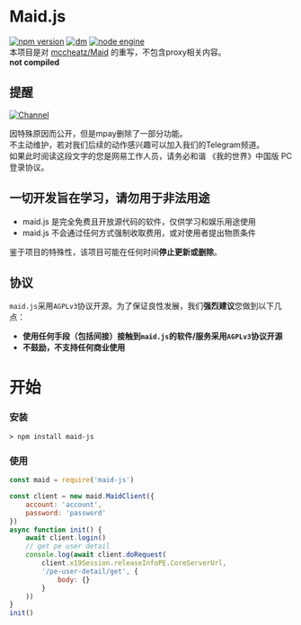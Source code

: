 # Maid.js

[![npm version](https://img.shields.io/npm/v/maid-js/latest.svg)](https://www.npmjs.com/package/maid-js)
[![dm](https://shields.io/npm/dm/maid-js)](https://www.npmjs.com/package/maid-js)
[![node engine](https://img.shields.io/node/v/maid-js/latest.svg)](https://nodejs.org)  
本项目是对 [mccheatz/Maid](https://github.com/mccheatz/Maid) 的重写，不包含proxy相关内容。  
**not compiled**

## 提醒

[![Channel](https://img.shields.io/badge/Follow-Telegram-blue.svg?logo=telegram)](https://t.me/ProjectHako)  

因特殊原因而公开，但是mpay删除了一部分功能。  
不主动维护，若对我们后续的动作感兴趣可以加入我们的Telegram频道。   
如果此时阅读这段文字的您是网易工作人员，请务必和谐 《我的世界》中国版 PC登录协议。

## 一切开发旨在学习，请勿用于非法用途
* maid.js 是完全免费且开放源代码的软件，仅供学习和娱乐用途使用
* maid.js 不会通过任何方式强制收取费用，或对使用者提出物质条件  

鉴于项目的特殊性，该项目可能在任何时间**停止更新或删除**。
## 协议
`maid.js`采用`AGPLv3`协议开源。为了保证良性发展，我们**强烈建议**您做到以下几点：
* **使用任何手段（包括间接）接触到`maid.js`的软件/服务采用`AGPLv3`协议开源**
* **不鼓励，不支持任何商业使用**

# 开始
### 安装
```shell
> npm install maid-js
```
### 使用
```javascript
const maid = require('maid-js')

const client = new maid.MaidClient({
    account: 'account',
    password: 'password'
})
async function init() {
    await client.login()
    // get pe user detail
    console.log(await client.doRequest(
        client.x19Session.releaseInfoPE.CoreServerUrl,
        '/pe-user-detail/get', {
            body: {}
        }
    ))
}
init()
```

